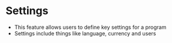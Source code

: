 # Settings
- This feature allows users to define key settings for a program
- Settings include things like language, currency and users